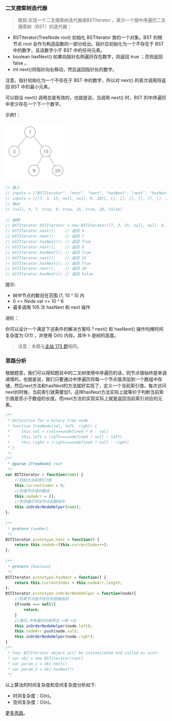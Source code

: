 ###  二叉搜索树迭代器

> 题目:实现一个二叉搜索树迭代器类BSTIterator ，表示一个按中序遍历二叉搜索树（BST）的迭代器：

* BSTIterator(TreeNode root) 初始化 BSTIterator 类的一个对象。BST 的根节点 root 会作为构造函数的一部分给出。指针应初始化为一个不存在于 BST 中的数字，且该数字小于 BST 中的任何元素。
* boolean hasNext() 如果向指针右侧遍历存在数字，则返回 true ；否则返回 false 。
* int next()将指针向右移动，然后返回指针处的数字。

注意，指针初始化为一个不存在于 BST 中的数字，所以对 next() 的首次调用将返回 BST 中的最小元素。

可以假设 next() 调用总是有效的，也就是说，当调用 next() 时，BST 的中序遍历中至少存在一个下一个数字。

示例1：

![](../../images/2/BSTIterator-1.png)

```js
// 输入
// inputs = ["BSTIterator", "next", "next", "hasNext", "next", "hasNext", "next", "hasNext", "next", "hasNext"]
// inputs = [[[7, 3, 15, null, null, 9, 20]], [], [], [], [], [], [], [], [], []]
// 输出
// [null, 3, 7, true, 9, true, 15, true, 20, false]

// 解释
// BSTIterator bSTIterator = new BSTIterator([7, 3, 15, null, null, 9, 20]);
// bSTIterator.next();    // 返回 3
// bSTIterator.next();    // 返回 7
// bSTIterator.hasNext(); // 返回 True
// bSTIterator.next();    // 返回 9
// bSTIterator.hasNext(); // 返回 True
// bSTIterator.next();    // 返回 15
// bSTIterator.hasNext(); // 返回 True
// bSTIterator.next();    // 返回 20
// bSTIterator.hasNext(); // 返回 False
```

提示:

* 树中节点的数目在范围 [1, 10 ^ 5] 内
* 0 <= Node.val <= 10 ^ 6
* 最多调用 105 次 hasNext 和 next 操作

进阶：

你可以设计一个满足下述条件的解决方案吗？next() 和 hasNext() 操作均摊时间复杂度为 O(1) ，并使用 O(h) 内存。其中 h 是树的高度。

> 注意：本题与[主站 173 题](https://leetcode-cn.com/problems/binary-search-tree-iterator/)相同。

### 思路分析

根据题意，我们可以得知题目中的二叉树使用中序遍历的话，则节点值始终是单调递增的，也就是说，我们只要通过中序遍历将每一个节点值添加到一个数组中存储，然后next方法和hasNext的方法就好实现了，定义一个当前索引值，每次访问next的时候，当前索引就需要加1，这样hasNext方法实际上就等价于判断当前索引值是否小于数组的长度。而next方法的实现实际上就是返回当前索引对应的元素。

```js
/**
 * Definition for a binary tree node.
 * function TreeNode(val, left, right) {
 *     this.val = (val===undefined ? 0 : val)
 *     this.left = (left===undefined ? null : left)
 *     this.right = (right===undefined ? null : right)
 * }
 */
/**
 * @param {TreeNode} root
 */
var BSTIterator = function(root) {
    //初始化当前索引为0
    this.currentIndex = 0;
    //存储节点值的数组
    this.nodeArr = [];
    //中序遍历添加节点到数组中
    this.inOrderNodeHelper(root);
};

/**
 * @return {number}
 */
BSTIterator.prototype.next = function() {
    return this.nodeArr[this.currentIndex++];
};

/**
 * @return {boolean}
 */
BSTIterator.prototype.hasNext = function() {
    return this.currentIndex < this.nodeArr.length;
};
BSTIterator.prototype.inOrderNodeHelper = function(node){
    //如果节点值不存在则直接返回
    if(node === null){
        return;
    }
    //递归,中序遍历的顺序左->根->右
    this.inOrderNodeHelper(node.left);
    this.nodeArr.push(node.val);
    this.inOrderNodeHelper(node.right);
}
/**
 * Your BSTIterator object will be instantiated and called as such:
 * var obj = new BSTIterator(root)
 * var param_1 = obj.next()
 * var param_2 = obj.hasNext()
 */
```

以上算法的时间复杂度和空间复杂度分析如下:

* 时间复杂度：O(n)。
* 空间复杂度：O(n)。

[更多思路](https://leetcode-cn.com/problems/kTOapQ/solution/er-cha-sou-suo-shu-die-dai-qi-by-leetcod-hwfe/)。
